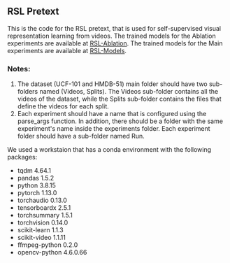 ## RSL Pretext ## 
This is the code for the RSL pretext, that is used for self-supervised visual representation learning from videos.
The trained models for the Ablation experiments are available at [RSL-Ablation](https://drive.google.com/drive/folders/1_7uOuHol2psBiaaSOuOKKFtReTUg-BCk?usp=drive_link).
The trained models for the Main experiments are available at [RSL-Models](https://drive.google.com/drive/folders/1-YgWMN-sqwYQuWI7FD1NZKA04Ep9xOus?usp=drive_link).

### Notes: ###
1. The dataset (UCF-101 and HMDB-51) main folder should have two sub-folders named (Videos, Splits). The Videos sub-folder contains all the videos of the dataset, while the Splits sub-folder contains the files that define the videos for each split.
2. Each experiment should have a name that is configured using the parse_args function. In addition, there should be a folder with the same experiment's name
inside the experiments folder. Each experiment folder should have a sub-folder named Run. 

We used a workstaion that has a conda environment with the following packages:
+ tqdm 4.64.1
+ pandas 1.5.2
+ python 3.8.15
+ pytorch 1.13.0
+ torchaudio 0.13.0
+ tensorboardx 2.5.1
+ torchsummary 1.5.1
+ torchvision 0.14.0
+ scikit-learn 1.1.3
+ scikit-video 1.1.11
+ ffmpeg-python 0.2.0
+ opencv-python 4.6.0.66


